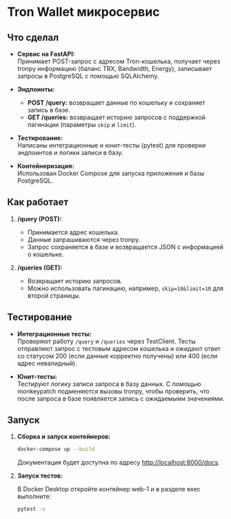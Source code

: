 # Tron Wallet микросервис

## Что сделал

- **Сервис на FastAPI:**  
  Принимает POST-запрос с адресом Tron-кошелька, получает через tronpy информацию (баланс TRX, Bandwidth, Energy), записывает запросы в PostgreSQL с помощью SQLAlchemy.

- **Эндпоинты:**  
  - **POST /query:** возвращает данные по кошельку и сохраняет запись в базе.  
  - **GET /queries:** возвращает историю запросов с поддержкой пагинации (параметры `skip` и `limit`).

- **Тестирование:**  
  Написаны интеграционные и юнит-тесты (pytest) для проверки эндпоинтов и логики записи в базу.

- **Контейнеризация:**  
  Использован Docker Compose для запуска приложения и базы PostgreSQL.
  
## Как работает

1. **/query (POST):**  
   - Принимается адрес кошелька.  
   - Данные запрашиваются через tronpy.  
   - Запрос сохраняется в базе и возвращается JSON с информацией о кошельке.

2. **/queries (GET):**  
   - Возвращает историю запросов.  
   - Можно использовать пагинацию, например, `skip=10&limit=10` для второй страницы.

## Тестирование

- **Интеграционные тесты:**  
  Проверяют работу `/query` и `/queries` через TestClient. Тесты отправляют запрос с тестовым адресом кошелька и ожидают ответ со статусом 200 (если данные корректно получены) или 400 (если адрес невалидный).

- **Юнит-тесты:**  
  Тестируют логику записи запроса в базу данных. С помощью monkeypatch подменяются вызовы tronpy, чтобы проверить, что после запроса в базе появляется запись с ожидаемыми значениями.

## Запуск

1. **Сборка и запуск контейнеров:**

   ```bash
   docker-compose up --build
   ```

   Документация будет доступна по адресу [http://localhost:8000/docs](http://localhost:8000/docs).

2. **Запуск тестов:**

   В Docker Desktop откройте контейнер web-1 и в разделе exec выполните:

   ```bash
   pytest -s
   ```
